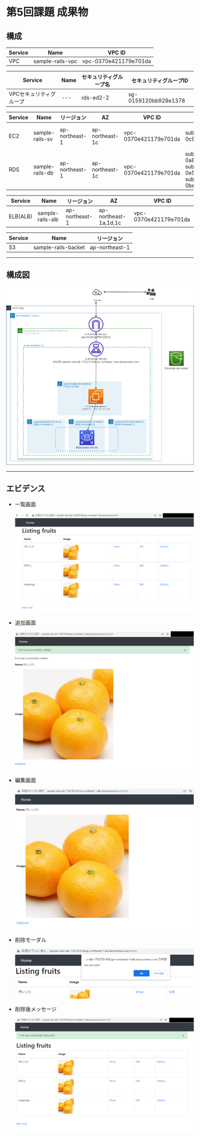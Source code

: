 # 第5回課題 成果物

## 構成

| Service | Name | VPC ID |
| --- | --- | --- |
| VPC | sample-rails-vpc | vpc-0370e421179e701da |

| Service | Name | セキュリティグループ名 | セキュリティグループID |
| --- | --- | --- | --- |
| VPCセキュリティグループ | --- | rds-ed2-2 | sg-0159120bb928e1378 |

| Service | Name | リージョン | AZ| VPC ID | サブネット ID | セキュリティグループ |
| --- | --- | --- | --- | --- | --- | --- |
| EC2 | sample-rails-sv |  ap-northeast-1 |  ap-northeast-1c | vpc-0370e421179e701da | subnet-0c9bccfe143eefbe9 | sg-0475c78ca0fe3f2c0,<br> sg-044f229cf20c6eae0 |
| RDS | sample-rails-db | ap-northeast-1 | ap-northeast-1c | vpc-0370e421179e701da | subnet-0a818239b57b9e332,<br> subnet-0e5c9db31f81eb1a3,<br> subnet-0bee9bc7c97dedba7 | sg-0159120bb928e1378 |

| Service | Name | リージョン | AZ| VPC ID |
| --- | --- | --- | --- | --- |
| ELB(ALB) | sample-rails-alb | ap-northeast-1 |  ap-northeast-1a,1d,1c | vpc-0370e421179e701da |

| Service | Name | リージョン |
| --- | --- | --- |
| S3 | sample-rails-backet | ap-northeast-1 |

---

## 構成図

![構成図](./img/aws.diagram.png)

---

## エビデンス

- 一覧画面

    ![一覧画面](./img/sample-list.png)
- 追加画面

    ![追加画面](./img/sample-add.png)
- 編集画面

    ![追加画面](./img/sample-edit.png)
- 削除モーダル

    ![削除モーダル](./img/sample-destroy.png)
- 削除後メッセージ

    ![削除後メッセージ](./img/sample-destroy-after.png)
